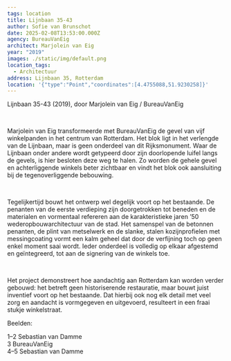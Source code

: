 ```yaml
---
tags: location
title: Lijnbaan 35-43
author: Sofie van Brunschot
date: 2025-02-08T13:53:00.000Z
agency: BureauVanEig
architect: Marjolein van Eig
year: "2019"
images: ./static/img/default.png
location_tags:
  - Architectuur
address: Lijnbaan 35, Rotterdam
location: '{"type":"Point","coordinates":[4.4755088,51.9230258]}'
---
```




Lijnbaan 35-43 (2019), door Marjolein van Eig / BureauVanEig⁣

⁣

Marjolein van Eig transformeerde met BureauVanEig de gevel van vijf winkelpanden in het centrum van Rotterdam. Het blok ligt in het verlengde van de Lijnbaan, maar is geen onderdeel van dit Rijksmonument. Waar de Lijnbaan onder andere wordt getypeerd door zijn doorlopende luifel langs de gevels, is hier besloten deze weg te halen. Zo worden de gehele gevel en achterliggende winkels beter zichtbaar en vindt het blok ook aansluiting bij de tegenoverliggende bebouwing. ⁣

⁣

Tegelijkertijd bouwt het ontwerp wel degelijk voort op het bestaande. De penanten van de eerste verdieping zijn doorgetrokken tot beneden en de materialen en vormentaal refereren aan de karakteristieke jaren ’50 wederopbouwarchitectuur van de stad. Het samenspel van de betonnen penanten, de plint van metselwerk en de slanke, stalen kozijnprofielen met messingcoating vormt een kalm geheel dat door de verfijning toch op geen enkel moment saai wordt. Ieder onderdeel is volledig op elkaar afgestemd en geïntegreerd, tot aan de signering van de winkels toe. ⁣

⁣

Het project demonstreert hoe aandachtig aan Rotterdam kan worden verder gebouwd: het betreft geen historiserende restauratie, maar bouwt juist inventief voort op het bestaande. Dat hierbij ook nog elk detail met veel zorg en aandacht is vormgegeven en uitgevoerd, resulteert in een fraai stukje winkelstraat.⁣

Beelden:⁣

1–2 Sebastian van Damme\
3 BureauVanEig\
4–5 Sebastian van Damme
